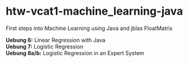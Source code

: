# htw-vcat1-machine_learning-java
First steps into Machine Learning using Java and jblas FloatMatrix

<b>Uebung 6:</b> Linear Regression with Java</br>
<b>Uebung 7:</b> Logistic Regression</br>
<b>Uebung 8a/b:</b> Logistic Regression in an Expert System</br>
